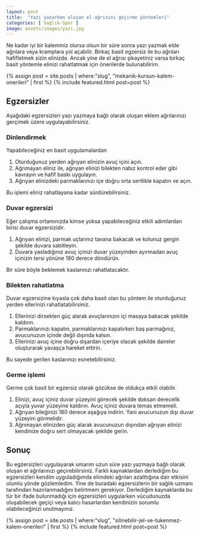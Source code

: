 ```yaml
---
layout: post
title:  "Yazı yazarken oluşan el ağrısını geçirme yöntemleri"
categories: [ Sağlık-Spor ]
image: assets/images/yazi.jpg
---
```

Ne kadar iyi bir kaleminiz olursa olsun bir süre sonra yazı yazmak elde ağrılara veya kramplara yol açabilir. Birkaç basit egzersiz ile bu ağrıları hafifletmek sizin elinizde. Ancak yine de el ağrısı şikayetiniz varsa birkaç basit yöntemle elinizi rahatlatmak için önerilerde bulunabilirim.

<aside>
{% assign post = site.posts | where:"slug", "mekanik-kursun-kalem-onerileri" | first %}
{% include featured.html post=post %}
</aside>

## Egzersizler
Aşağıdaki egzersizleri yazı yazmaya bağlı olarak oluşan eklem ağrılarınızı gerçimek üzere uygulayabilirsiniz.

### Dinlendirmek
Yapabileceğiniz en basit uygulamalardan 
1. Oturduğunuz yerden ağrıyan elinizin avuç içini açın.
2. Ağrımayan eliniz ile, ağrıyan elinizi bilekten nabız kontrol eder gibi kavrayın ve hafif baskı uygulayın.
3. Ağrıyan elinizdeki parmaklarınızı içe doğru orta sertlikle kapatın ve açın.

Bu işlemi eliniz rahatlayana kadar sürdürebilirsiniz.

### Duvar egzersizi
Eğer çalışma ortamınızda kimse yoksa yapabileceğiniz etkili adımlardan birisi duvar egzersizidir.
1. Ağrıyan elinizi, parmak uçlarınız tavana bakacak ve kolunuz gergin şekilde duvara sabitleyin.
2. Duvara yasladığınız avuç içinizi duvar yüzeyinden ayırmadan avuç içinizin tersi yönüne 180 derece döndürün.

Bir süre böyle beklemek kaslarınızı rahatlatacaktır.

### Bilekten rahatlatma
Duvar egzersizine kıyasla çok daha basit olan bu yöntem ile oturduğunuz yerden ellerinizi rahatlatabilirsiniz.
1. Ellerinizi dirsekten güç alarak avuçlarınızın içi masaya bakacak şekilde kaldırın.
2. Parmaklarınızı kapatın, parmaklarınızı kapatırken baş parmağınız, avucunuzun içinde değil dışında kalsın.
3. Ellerinizi avuç içine doğru dışardan içeriye olacak şekilde daireler oluşturarak yavaşça hareket ettirin.

Bu sayede gerilen kaslarınızı esnetebilirsiniz.

### Germe işlemi
Germe çok basit bir egzersiz olarak gözükse de oldukça etkili olabilir.
1. Elinizi, avuç içiniz duvar yüzeyini görecek şekilde doksan derecelik açıyla yuvar yüzeyine kaldırın. Avuç içiniz duvara temas etmemeli.
2. Ağrıyan bileğinizi 180 derece aşağıya indirin. Yani avucunuzun dışı duvar yüzeyini görmelidir.
3. Ağrımayan elinizden güç alarak avucunuzun dışından ağrıyan elinizi kendinize doğru sert olmayacak şekilde gerin.

## Sonuç
Bu egzersizleri uygulayarak umarım uzun süre yazı yazmaya bağlı olarak oluşan el ağrılarınızı geçirebilirsiniz. Farklı kaynaklardan derlediğim bu egzersizleri kendim uyguladığımda elimdeki ağrıları azalttığına dair etkisini olumlu yönde gözlemledim. Yine de buradaki egzersizlerin bir sağlık uzmanı tarafından hazırlanmadığını belirtmem gerekiyor. Derlediğim kaynaklarda bu tür bir ifade bulunmadığı için egzersizleri uygularken vücudunuzda oluşabilecek geçiçi veya kalıcı hasarlardan kendinizin sorumlu olabileceğinizi unutmayınız.

<aside>
{% assign post = site.posts | where:"slug", "silinebilir-jel-ve-tukenmez-kalem-onerileri" | first %}
{% include featured.html post=post %}
</aside>
